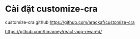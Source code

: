 # Cài đặt customize-cra
 customize-cra github
https://github.com/arackaf/customize-cra

https://github.com/timarney/react-app-rewired/